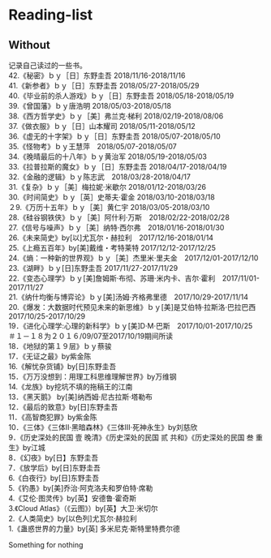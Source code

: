 # Reading-list
## Without
记录自己读过的一些书。</br>
42.《秘密》ｂｙ［日］东野圭吾 2018/11/16-2018/11/16</br>
41.《新参者》ｂｙ［日］东野圭吾 2018/05/27-2018/05/29</br>
40.《毕业前的杀人游戏》ｂｙ［日］东野圭吾 2018/05/18-2018/05/19</br>
39.《曾国藩》ｂｙ唐浩明 2018/05/03-2018/05/18</br>
38.《西方哲学史》ｂｙ［美］弗兰克·梯利 2018/02/19-2018/08/06</br>
37.《做衣服》ｂｙ［日］山本耀司 2018/05/11-2018/05/12</br>
36.《虚无的十字架》ｂｙ［日］东野圭吾 2018/05/07-2018/05/10</br>
35.《怪物考》ｂｙ王慧萍　2018/05/07-2018/05/07<br>
34.《晚晴最后的十八年》ｂｙ黄治军 2018/05/19-2018/05/03</br>
33.《拉普拉斯的魔女》ｂｙ［日］东野圭吾 2018/04/17-2018/04/19</br>
32.《金融的逻辑》ｂｙ陈志武　2018/03/28-2018/04/17<br>
31.《复杂》ｂｙ［美］梅拉妮·米歇尔 2018/01/12-2018/03/26</br>
30.《时间简史》ｂｙ［英］史蒂夫·霍金 2018/03/10-2018/03/18</br>
２9.《万历十五年》ｂｙ［美］黄仁宇 2018/03/05-2018/03/10</br>
28.《硅谷钢铁侠》ｂｙ［美］阿什利·万斯　2018/02/22-2018/02/28</br>
27.《信号与噪声》ｂｙ［美］纳特·西尔弗　2018/01/16-2018/01/30</br>
26.《未来简史》by[以]尤瓦尔・赫拉利　2017/12/16-2018/01/14</br>
25.《上瘾五百年》by[美]戴维・考特莱特  2017/12/12-2017/12/25</br>
24.《熵：一种新的世界观》ｂｙ［美］杰里米·里夫金　2017/12/01-2017/12/10</br>
23.《湖畔》ｂｙ[日]东野圭吾 2017/11/27-2017/11/29</br>
22.《变态心理学》ｂｙ[美]詹姆斯·布彻、苏珊·米内卡、吉尔·霍利　2017/11/01-2017/11/27</br>
21.《纳什均衡与博弈论》ｂｙ[美]汤姆·齐格弗里德　2017/10/29-2017/11/14</br>
20.《爆发：大数据时代预见未来的新思维》ｂｙ[美]是艾伯特·拉斯洛·巴拉巴西　2017/10/25-2017/10/29</br>
19．《进化心理学:心理的新科学》ｂｙ[美]D·M·巴斯　2017/10/01-2017/10/25</br>
＃１－１８为２０１６/09/07至2017/10/19期间所读</br>
18．《地狱的第１９层》ｂｙ蔡骏</br>
17．《无证之最》by紫金陈</br>
16.《解忧杂货铺》by[日]东野圭吾</br>
15．《万万没想到：用理工科思维理解世界》by万维钢</br>
14.《龙族》by挖坑不填的拖稿王的江南</br>
13．《黑天鹅》 by[美]纳西姆·尼古拉斯·塔勒布</br>
12．《最后的致意》by[日]东野圭吾</br>
11．《高智商犯罪》by紫金陈</br>
10．《三体》《三体Ⅱ·黑暗森林》《三体Ⅲ·死神永生》by刘慈欣</br>
9．《历史深处的民国 壹 晚清》《历史深处的民国 贰 共和》《历史深处的民国 叁 重生》by江城</br>
8．《幻夜》by[日】东野圭吾</br>
7．《放学后》by[日]东野圭吾</br>
6.《白夜行》by[日]东野圭吾</br>
5.《钓愚》by[美]乔治·阿克洛夫和罗伯特·席勒</br>
4.《艾伦·图灵传》by[英】安德鲁·霍奇斯</br>
3.《Cloud Atlas》（《云图》）by[英】大卫·米切尔</br>
2.《人类简史》by[以色列]尤瓦尔·赫拉利</br>
1.《蛊惑世界的力量》by[英] 多米尼克·斯特里特费尔德</br>

Something for nothing
